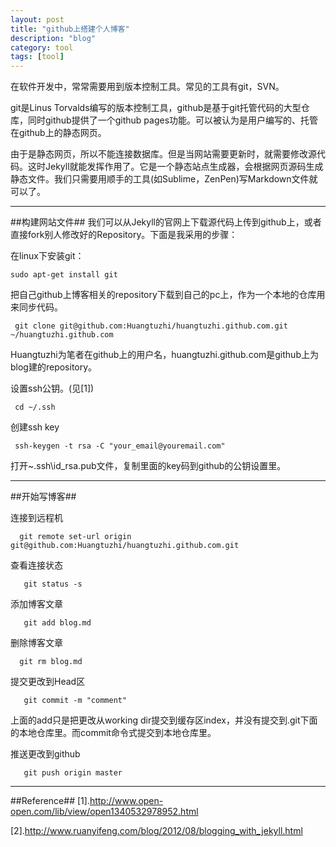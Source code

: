 ```yaml
---
layout: post
title: "github上搭建个人博客"
description: "blog"
category: tool
tags: [tool]
---
```


在软件开发中，常常需要用到版本控制工具。常见的工具有git，SVN。

git是Linus Torvalds编写的版本控制工具，github是基于git托管代码的大型仓库，同时github提供了一个github pages功能。可以被认为是用户编写的、托管在github上的静态网页。

由于是静态网页，所以不能连接数据库。但是当网站需要更新时，就需要修改源代码。这时Jekyll就能发挥作用了。它是一个静态站点生成器，会根据网页源码生成静态文件。我们只需要用顺手的工具(如Sublime，ZenPen)写Markdown文件就可以了。

---------------
##构建网站文件##
我们可以从Jekyll的官网上下载源代码上传到github上，或者直接fork别人修改好的Repository。下面是我采用的步骤：

在linux下安装git：

    sudo apt-get install git
   
把自己github上博客相关的repository下载到自己的pc上，作为一个本地的仓库用来同步代码。

     git clone git@github.com:Huangtuzhi/huangtuzhi.github.com.git ~/huangtuzhi.github.com

Huangtuzhi为笔者在github上的用户名，huangtuzhi.github.com是github上为blog建的repository。

设置ssh公钥。(见[1])

     cd ~/.ssh
    
创建ssh key

     ssh-keygen -t rsa -C "your_email@youremail.com"

打开~\.ssh\id_rsa.pub文件，复制里面的key码到github的公钥设置里。

----------------------
##开始写博客##

连接到远程机
  
      git remote set-url origin git@github.com:Huangtuzhi/huangtuzhi.github.com.git

查看连接状态

       git status -s

添加博客文章

       git add blog.md 

删除博客文章
  
      git rm blog.md

提交更改到Head区
 
       git commit -m "comment"

上面的add只是把更改从working dir提交到缓存区index，并没有提交到.git下面的本地仓库里。而commit命令式提交到本地仓库里。

推送更改到github

       git push origin master

------------------------
##Reference##
[1].http://www.open-open.com/lib/view/open1340532978952.html

[2].http://www.ruanyifeng.com/blog/2012/08/blogging_with_jekyll.html


